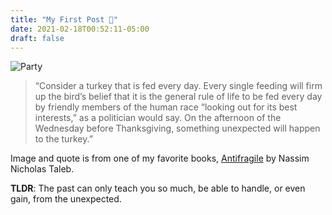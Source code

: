 ```yaml
---
title: "My First Post 🦃"
date: 2021-02-18T00:52:11-05:00
draft: false
--- 
```

![Party](https://taylorpearson.cdnoptimus.com/wp-content/uploads/2035/08/Picture20.jpg)


>“Consider a turkey that is fed every day. Every single feeding will firm up the bird’s belief that it is the general rule of life to be fed every day by friendly members of the human race “looking out for its best interests,” as a politician would say. On the afternoon of the Wednesday before Thanksgiving, something unexpected will happen to the turkey.”

Image and quote is from one of my favorite books, [Antifragile](https://www.amazon.com/gp/product/B0083DJWGO/ref=dbs_a_def_rwt_bibl_vppi_i0_) by Nassim Nicholas Taleb. 

**TLDR**: The past can only teach you so much, be able to handle, or even gain, from the unexpected.
